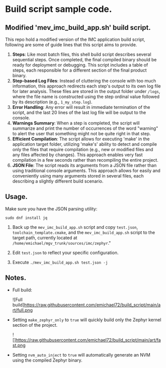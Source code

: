 # Build script sample code.

## Modified 'mev_imc_build_app.sh' build script.

This repo hold a modified version of the IMC application build script, following are some of guide lines that this script aims to provide.

1. **Steps**: Like most batch files, this shell build script describes several sequential steps. Once completed, the final compiled binary should be ready for deployment or debugging. This script includes a table of steps, each responsible for a different section of the final product binary.
2. **Step-based Log Files**: Instead of cluttering the console with too much information, this approach redirects each step's output to its own log file for later analysis. These files are stored in the output folder under `/logs`, where the file name is constructed using the step ordinal value followed by its description (e.g., `1_my_step.log`). 
3. **Error Handling**: Any error will result in immediate termination of the script, and the last 20 lines of the last log file will be output to the console. 
4. **Warnings Summary**: When a step is completed, the script will summarize and print the number of occurrences of the word "warning" to alert the user that something might not be quite right in that step. 
5. **Efficient Compilation**: The script allows for executing 'make' in the application target folder, utilizing 'make's' ability to detect and compile only the files that require compilation (e.g., new or modified files and any files affected by changes). This approach enables very fast compilation in a few seconds rather than recompiling the entire project.
6. **JSON File**: The script reads its arguments from a JSON file rather than using traditional console arguments. This approach allows for easily and conveniently using many arguments stored in several files, each describing a slightly different build scenario.

## Usage.

Make sure you have the JSON parsing utility:

```
sudo dnf install jq
```

1. Back up the `mev_imc_build_app.sh` script and copy `test.json`, `toolchain_template.cmake`, and the `mev_imc_build_app.sh` script to the target path, currently located at `/home/emichael/mgv_trunk/sources/imc/zephyr`."

2. Edit `test.json` to reflect your specific configuration. 
3. Execute `./mev_imc_build_app.sh test.json -j`

## Notes.

* Full build:

  ![Full build]https://raw.githubusercontent.com/emichael72/build_script/main/art/full.png

* Setting `make_zephyr_only` to `true` will quickly build only the Zephyr kernel section of the project.

  ![]https://raw.githubusercontent.com/emichael72/build_script/main/art/fast.png

* Setting `nvm_auto_inject` to `true` will automatically generate an NVM using the compiled Zephyr binary.



